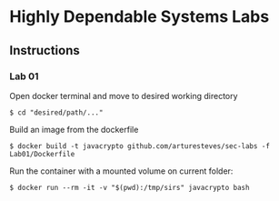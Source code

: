 # Highly Dependable Systems Labs

## Instructions
### Lab 01
Open docker terminal and move to desired working directory
```
$ cd "desired/path/..."
```
Build an image from the dockerfile
```
$ docker build -t javacrypto github.com/arturesteves/sec-labs -f Lab01/Dockerfile
```
Run the container with a mounted volume on current folder:
```
$ docker run --rm -it -v "$(pwd):/tmp/sirs" javacrypto bash
```